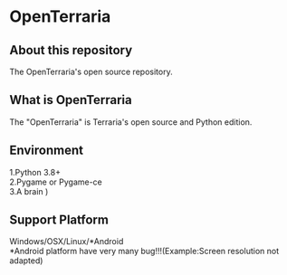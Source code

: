# OpenTerraria
## About this repository
The OpenTerraria's open source repository.
## What is OpenTerraria
The "OpenTerraria" is Terraria's open source and Python edition.
## Environment
1.Python 3.8+ \
2.Pygame or Pygame-ce \
3.A brain )
## Support Platform
Windows/OSX/Linux/*Android \
*Android platform have very many bug!!!(Example:Screen resolution not adapted)

